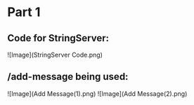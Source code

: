 # Part 1
## Code for StringServer:
![Image](StringServer Code.png)
## /add-message being used:
![Image](Add Message(1).png)
![Image](Add Message(2).png)
